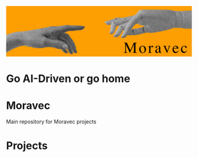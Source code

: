 <img src="https://github.com/moravecompany/Moravec/blob/main/Files/Images/moravecOfficial.png" alt="foto">

# Go AI-Driven or go home

# Moravec
Main repository for Moravec projects

# Projects
